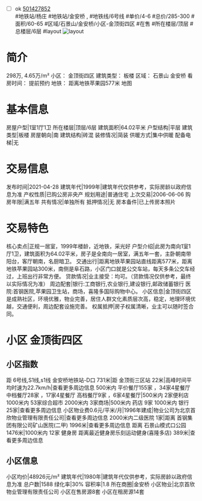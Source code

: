 - [ ] ok [501427852](https://bj.5i5j.com/ershoufang/501427852.html)  
 #地铁站/杨庄 #地铁站/金安桥 ,  #地铁线/6号线
#单价/4-6 #总价/285-300 #面积/60-65   #区域/石景山/金安桥/小区-金顶街四区 #在售 #所在楼层/顶层 #总楼层/6层 #layout 
![layout](http://image2a.5i5j.com/bdir/layout/738cc08ee7cf42958225c3250f11738b.jpg_P5.jpg) 
# 简介 
 298万,  4.65万/m² 
小区： 金顶街四区
建筑类型： 板楼
区域： 石景山 金安桥
看房时间： 提前预约
地铁： 距离地铁苹果园577米 地图
# 基本信息 
 房屋户型|1室1厅1卫
所在楼层|顶层/6层
建筑面积|64.02平米
户型结构|平层
建筑类型|板楼
房屋朝向|南
建筑结构|砖混
装修情况|简装
供暖方式|集中供暖
配备电梯|无
# 交易信息 
 发布时间|2021-04-28
建筑年代|1999年|建筑年代仅供参考，实际房龄以政府信息为准
产权性质|已购公房非央产
规划用途|普通住宅
上次交易|2006-06-06
购房年限|满五年
共有情况|单独所有
抵押情况|无
房本备件|已上传房本照片
# 交易特色 
 核心卖点|正规一居室，1999年楼龄，近地铁，采光好
户型介绍|此房为南向1室1厅1卫，建筑面积为64.02平米，房子是全南向一居室，满五年一套，主卧朝南带阳台，客厅朝南，名厨暗卫。
交通出行|距离地铁苹果园站直线距离577米，距离地铁苹果园站300米，南侧是阜石路，小区门口就是公交车站，每天多条公交车经过，上班出行非常方便。
贷款情况|业主接受：均可。（贷款情况仅供参考，最终以实际情况为准）
周边配套|银行:工商银行,农业银行,建设银行,邮政储蓄银行 医院:首钢医院,苹果园卫生站，商场，喜隆多国际购物中心。
小区信息|金顶街四区是成熟社区，环境优雅，物业完善，居住人群文化素质层次高，稳定，地理环境优越，交通便利，周边配套设施完善。
权属抵押|房子权属清晰，业主可以随时签合同。
# 小区 金顶街四区
## 小区指数 
 距 6号线,S1线,s1线 金安桥地铁站-D口 731米|距 金顶街三区站 22米|高峰时间平均时速为22.7km/h|查看更多周边信息
500米内 平价餐厅155家 ，34家4星餐厅
中档餐厅28家 ，17家4星餐厅
高档餐厅9家 ，6家4星餐厅|500米内 2家便利店
1000米内 53家综合超市
2000米内 3家商场|500米内 药店 9家
1000米内 银行 25家|查看更多周边信息
小区物业费0.6元/平米/月|1996年建成|物业公司为北京首欣物业管理有限责任公司|查看更多周边信息
2000米内二级医院 1家|距离 首钢集团有限公司矿山医院(二甲)  1996米|查看更多周边信息
距离 石景山模式口公园 1476米|1000米内 12家 健身房
距离最近健身房乐刻运动健身(喜隆多店) 389米|查看更多周边信息
## 小区信息 
 小区均价|48926元/m²
建筑年代|1980年|建筑年代仅供参考，实际房龄以政府信息为准
总户数|1588
绿化率|30%
容积率|1.8
所在商圈|金安桥
小区物业|北京首欣物业管理有限责任公司
小区在售房源8套
小区在租房源14套
